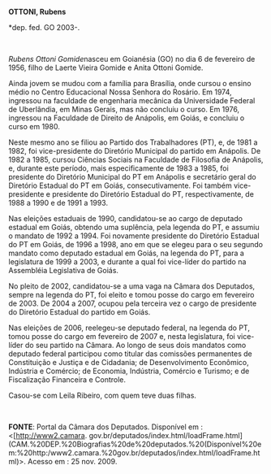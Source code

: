 **OTTONI, Rubens**

\*dep. fed. GO 2003-.

 

*Rubens Ottoni Gomide*nasceu em Goianésia (GO) no dia 6 de fevereiro de
1956, filho de Laerte Vieira Gomide e Anita Ottoni Gomide.

Ainda jovem se mudou com a família para Brasília, onde cursou o ensino
médio no Centro Educacional Nossa Senhora do Rosário. Em 1974, ingressou
na faculdade de engenharia mecânica da Universidade Federal de
Uberlândia, em Minas Gerais, mas não concluiu o curso. Em 1976,
ingressou na Faculdade de Direito de Anápolis, em Goiás, e concluiu o
curso em 1980.

Neste mesmo ano se filiou ao Partido dos Trabalhadores (PT), e, de 1981
a 1982, foi vice-presidente do Diretório Municipal do partido em
Anápolis. De 1982 a 1985, cursou Ciências Sociais na Faculdade de
Filosofia de Anápolis, e, durante este período, mais especificamente de
1983 a 1985, foi presidente do Diretório Municipal do PT em Anápolis e
secretário geral do Diretório Estadual do PT em Goiás, consecutivamente.
Foi também vice-presidente e presidente do Diretório Estadual do PT,
respectivamente, de 1988 a 1990 e de 1991 a 1993.

Nas eleições estaduais de 1990, candidatou-se ao cargo de deputado
estadual em Goiás, obtendo uma suplência, pela legenda do PT, e assumiu
o mandato de 1992 a 1994. Foi novamente presidente do Diretório Estadual
do PT em Goiás, de 1996 a 1998, ano em que se elegeu para o seu segundo
mandato como deputado estadual em Goiás, na legenda do PT, para a
legislatura de 1999 a 2003, e durante a qual foi vice-líder do partido
na Assembléia Legislativa de Goiás.

No pleito de 2002, candidatou-se a uma vaga na Câmara dos Deputados,
sempre na legenda do PT, foi eleito e tomou posse do cargo em fevereiro
de 2003. De 2004 a 2007, ocupou pela terceira vez o cargo de presidente
do Diretório Estadual do partido em Goiás.

Nas eleições de 2006, reelegeu-se deputado federal, na legenda do PT,
tomou posse do cargo em fevereiro de 2007 e, nesta legislatura, foi
vice-líder do seu partido na Câmara. Ao longo de seus dois mandatos como
deputado federal participou como titular das comissões permanentes de
Constituição e Justiça e de Cidadania; de Desenvolvimento Econômico,
Indústria e Comércio; de Economia, Indústria, Comércio e Turismo; e de
Fiscalização Financeira e Controle.

Casou-se com Leila Ribeiro, com quem teve duas filhas.

 

**FONTE**: Portal da Câmara dos Deputados. Disponível em :
\<[http://www2.camara.
gov.br/deputados/index.html/loadFrame.html](CAM.%20DEP.%20Biografias%20de%20deputados.%20(Disponível%20em:%20http:/www2.camara.%20gov.br/deputados/index.html/loadFrame.html)\>.
Acesso em : 25 nov. 2009.

 

 

 
